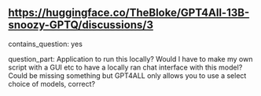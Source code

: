 ## https://huggingface.co/TheBloke/GPT4All-13B-snoozy-GPTQ/discussions/3

contains_question: yes

question_part: Application to run this locally?
Would I have to make my own script with a GUI etc to have a locally ran chat interface with this model?
Could be missing something but GPT4ALL only allows you to use a select choice of models, correct?